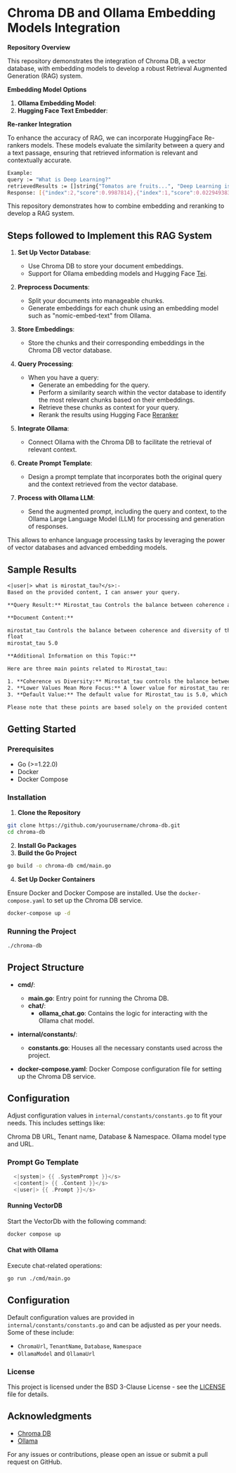 # Chroma DB and Ollama Embedding Models Integration

**Repository Overview**

This repository demonstrates the integration of Chroma DB, a vector database, with embedding models to develop a robust Retrieval Augmented Generation (RAG) system. 

**Embedding Model Options**


1. **Ollama Embedding Model**: 
2. **Hugging Face Text Embedder**:

**Re-ranker Integration**

To enhance the accuracy of RAG, we can incorporate HuggingFace Re-rankers models. These models evaluate the similarity between a query and a text passage, ensuring that retrieved information is relevant and contextually accurate.

```bash
Example:
query := "What is Deep Learning?"
retrievedResults := []string{"Tomatos are fruits...", "Deep Learning is not...", "Deep learning is..."}
Response: [{"index":2,"score":0.9987814},{"index":1,"score":0.022949383},{"index":0,"score":0.000076250595}]
```

This repository demonstrates how to  combine embedding and reranking to develop a RAG system. 

## Steps followed to Implement this RAG System

1. **Set Up Vector Database**:
   - Use Chroma DB to store your document embeddings.
   - Support for Ollama embedding models and Hugging Face [Tei]([text](https://huggingface.co/docs/text-embeddings-inference/en/index)).

2. **Preprocess Documents**:
   - Split your documents into manageable chunks.
   - Generate embeddings for each chunk using an embedding model such as "nomic-embed-text" from Ollama.

3. **Store Embeddings**:
   - Store the chunks and their corresponding embeddings in the Chroma DB vector database.

4. **Query Processing**:
   - When you have a query:
     - Generate an embedding for the query.
     - Perform a similarity search within the vector database to identify the most relevant chunks based on their embeddings.
     - Retrieve these chunks as context for your query.
     - Rerank the results using Hugging Face [Reranker]([text](https://huggingface.co/docs/text-embeddings-inference/en/quick_tour#re-rankers))

5. **Integrate Ollama**:
   - Connect Ollama with the Chroma DB to facilitate the retrieval of relevant context.

6. **Create Prompt Template**:
   - Design a prompt template that incorporates both the original query and the context retrieved from the vector database.

7. **Process with Ollama LLM**:
   - Send the augmented prompt, including the query and context, to the Ollama Large Language Model (LLM) for processing and generation of responses.

This allows to enhance language processing tasks by leveraging the power of vector databases and advanced embedding models.


## Sample Results
```txt
<|user|> what is mirostat_tau?</s>:-
Based on the provided content, I can answer your query.

**Query Result:** Mirostat_tau Controls the balance between coherence and diversity of the output. A lower value will result in more focused and coherent text. (Default: 5.0)

**Document Content:**

mirostat_tau Controls the balance between coherence and diversity of the output. A lower value will result in more focused and coherent text. (Default: 5.0)
float
mirostat_tau 5.0

**Additional Information on this Topic:**

Here are three main points related to Mirostat_tau:

1. **Coherence vs Diversity:** Mirostat_tau controls the balance between coherence and diversity of the output, which means it determines how focused or creative the generated text will be.
2. **Lower Values Mean More Focus:** A lower value for mirostat_tau results in more focused and coherent text, while a higher value allows for more diverse and potentially less coherent output.
3. **Default Value:** The default value for Mirostat_tau is 5.0, which means that if no specific value is provided, the model will generate text with a balance between coherence and diversity.

Please note that these points are based solely on the provided content and do not go beyond it.%    
```
## Getting Started

### Prerequisites

- Go (>=1.22.0)
- Docker
- Docker Compose

### Installation

1. **Clone the Repository**

```sh
git clone https://github.com/yourusername/chroma-db.git
cd chroma-db
```

2. **Install Go Packages**
3. **Build the Go Project**

```sh
go build -o chroma-db cmd/main.go
```

4. **Set Up Docker Containers**

Ensure Docker and Docker Compose are installed. Use the `docker-compose.yaml` to set up the Chroma DB service.

```sh
docker-compose up -d
```

### Running the Project

```sh
./chroma-db
```

## Project Structure

- **cmd/**:
  - **main.go**: Entry point for running the Chroma DB.
  - **chat/**:
    - **ollama_chat.go**: Contains the logic for interacting with the Ollama chat model.

- **internal/constants/**:
  - **constants.go**: Houses all the necessary constants used across the project.

- **docker-compose.yaml**: Docker Compose configuration file for setting up the Chroma DB service.

## Configuration

Adjust configuration values in `internal/constants/constants.go` to fit your needs. This includes settings like:

Chroma DB URL, Tenant name, Database & Namespace.
Ollama model type and URL.

### Prompt Go Template
```go
  <|system|> {{ .SystemPrompt }}</s>
  <|content|> {{ .Content }}</s>
  <|user|> {{ .Prompt }}</s>
```

#### Running VectorDB

Start the VectorDb with the following command:

```sh
docker compose up
```

#### Chat with Ollama

Execute chat-related operations:

```sh
go run ./cmd/main.go
```



## Configuration

Default configuration values are provided in `internal/constants/constants.go` and can be adjusted as per your needs. Some of these include:

- `ChromaUrl`, `TenantName`, `Database`, `Namespace`
- `OllamaModel` and `OllamaUrl`

### License

This project is licensed under the BSD 3-Clause License - see the [LICENSE](./LICENSE) file for details.

## Acknowledgments

- [Chroma DB](https://github.com/chroma-db)
- [Ollama](https://ollama-ai.com)

For any issues or contributions, please open an issue or submit a pull request on GitHub.



